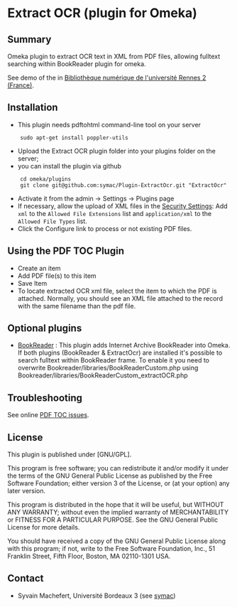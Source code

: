 Extract OCR (plugin for Omeka)
=============================


Summary
-----------

Omeka plugin to extract OCR text in XML from PDF files, allowing fulltext searching within BookReader plugin for omeka.

See demo of the in [Bibliothèque numérique de l'université Rennes 2 (France)](http://bibnum.univ-rennes2.fr/viewer/show/572).



Installation
------------
- This plugin needs pdftohtml command-line tool on your server

```
    sudo apt-get install poppler-utils
```

- Upload the Extract OCR plugin folder into your plugins folder on the server;
- you can install the plugin via github

```
    cd omeka/plugins  
    git clone git@github.com:symac/Plugin-ExtractOcr.git "ExtractOcr"
```

- Activate it from the admin → Settings → Plugins page
- If necessary, allow the upload of XML files in the [Security Settings](https://omeka.org/classic/docs/Admin/Settings/Security_Settings/): Add `xml` to the `Allowed File Extensions` list and `application/xml` to the `Allowed File Types` list.
- Click the Configure link to process or not existing PDF files.


Using the PDF TOC Plugin
---------------------------

- Create an item
- Add PDF file(s) to this item
- Save Item
- To locate extracted OCR xml file, select the item to which the PDF is attached. Normally, you should see an XML file attached to the record with the same filename than the pdf file. 


Optional plugins
----------------

- [BookReader](https://github.com/jsicot/BookReader) : This plugin adds Internet Archive BookReader into Omeka. If both plugins (BookReader & ExtractOcr) are installed it's possible to search fulltext within BookReader frame. To enable it you need to overwrite Bookreader/libraries/BookReaderCustom.php using Bookreader/libraries/BookReaderCustom_extractOCR.php


Troubleshooting
---------------

See online [PDF TOC issues](https://github.com/symac/Plugin-ExtractOcr/issues).


License
-------

This plugin is published under [GNU/GPL].

This program is free software; you can redistribute it and/or modify it under
the terms of the GNU General Public License as published by the Free Software
Foundation; either version 3 of the License, or (at your option) any later
version.

This program is distributed in the hope that it will be useful, but WITHOUT
ANY WARRANTY; without even the implied warranty of MERCHANTABILITY or FITNESS
FOR A PARTICULAR PURPOSE. See the GNU General Public License for more
details.

You should have received a copy of the GNU General Public License along with
this program; if not, write to the Free Software Foundation, Inc.,
51 Franklin Street, Fifth Floor, Boston, MA 02110-1301 USA.


Contact
-------

* Syvain Machefert, Université Bordeaux 3 (see [symac](https://github.com/symac))




